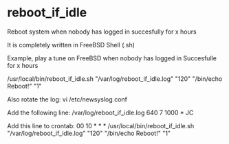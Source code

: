 # reboot_if_idle
Reboot system when nobody has logged in succesfully for x hours

It is completely written in FreeBSD Shell (.sh)

Example, play a tune on FreeBSD when nobody has logged in Succesfulle for x hours

/usr/local/bin/reboot_if_idle.sh "/var/log/reboot_if_idle.log" "120" "/bin/echo Reboot!" "1"

Also rotate the log:
vi /etc/newsyslog.conf

Add the following line:
/var/log/reboot_if_idle.log             640  7     1000 *     JC

Add this line to crontab:
00 10 *    *    *    /usr/local/bin/reboot_if_idle.sh "/var/log/reboot_if_idle.log" "120" "/bin/echo Reboot!" "1"
